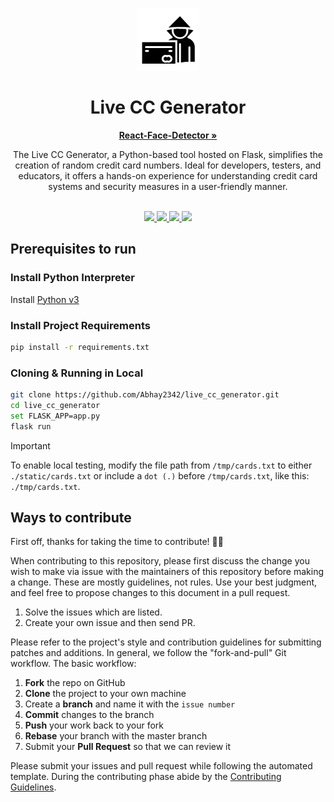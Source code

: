 <p align="center"><img src="./static/img/live-cc-generator.png" height="100"></p>
<h1 align="center">Live CC Generator</h1>
<p align="center">
    <a href="https://live-cc-generator.vercel.app/"><strong>React-Face-Detector »</strong></a>
</p>
<p align="center">
The Live CC Generator, a Python-based tool hosted on Flask, simplifies the creation of random credit card numbers. Ideal for developers, testers, and educators, it offers a hands-on experience for understanding credit card systems and security measures in a user-friendly manner.
</p>


<p align="center">
    
  <br />
  <a href="https://twitter.com/Abhay2342">
    <img src="https://img.shields.io/badge/Twitter-00acee?logo=twitter&logoColor=white" />
  </a>
  <a href="https://www.instagram.com/abhay_suryawanshi_2342/">
    <img src="https://img.shields.io/badge/Instagram-E4405F?logo=instagram&logoColor=white" />
  </a>
  <a href="https://www.facebook.com/AbhayS.2342/">
    <img src="https://img.shields.io/badge/Facebook-4440e4?logo=facebook&logoColor=white" />
  </a>
  <a href="https://github.com/Abhay2342">
    <img src="https://img.shields.io/badge/Github-Link-brightgreen" />
  </a>
  <br />
</p>

## Prerequisites to run


### Install Python Interpreter
Install [Python v3](https://www.python.org/)

### Install Project Requirements
```bash
pip install -r requirements.txt
```

### Cloning & Running in Local
```bash
git clone https://github.com/Abhay2342/live_cc_generator.git
cd live_cc_generator
set FLASK_APP=app.py
flask run
```

> [!IMPORTANT]  
> To enable local testing, modify the file path from `/tmp/cards.txt` to either `./static/cards.txt` or include a `dot (.)` before `/tmp/cards.txt`, like this: `./tmp/cards.txt`.

## Ways to contribute

First off, thanks for taking the time to contribute! 🎉🎉

When contributing to this repository, please first discuss the change you wish to make via issue with the maintainers of this repository before making a change. These are mostly guidelines, not rules. Use your best judgment, and feel free to propose changes to this document in a pull request.

1. Solve the issues which are listed.
2. Create your own issue and then send PR.

Please refer to the project's style and contribution guidelines for submitting patches and additions. In general, we follow the "fork-and-pull" Git workflow. The basic workflow:

1. **Fork** the repo on GitHub
2. **Clone** the project to your own machine
3. Create a **branch** and name it with the `issue number`
4. **Commit** changes to the branch
5. **Push** your work back to your fork
6. **Rebase** your branch with the master branch
7. Submit your **Pull Request** so that we can review it

Please submit your issues and pull request while following the automated template. During the contributing phase abide by the [Contributing Guidelines](https://github.com/Abhay2342/live_cc_generator/blob/master/CONTRIBUTING.md).